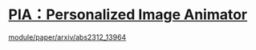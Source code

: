 
# [PIA：Personalized Image Animator](https://github.com/open-mmlab/PIA)

[module/paper/arxiv/abs2312_13964](module/paper/arxiv/abs2312_13964)
